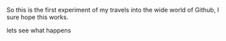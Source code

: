 
So this is the first experiment of my travels into the wide world of Github, I sure hope this works.

lets see what happens
